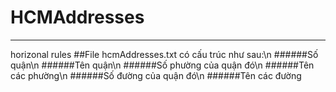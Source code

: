 # HCMAddresses
***
horizonal rules
##File hcmAddresses.txt có cấu trúc như sau:\n
######Số quận\n
######Tên quận\n
######Số phường của quận đó\n
######Tên các phường\n
######Số đường của quận đó\n
######Tên các đường
